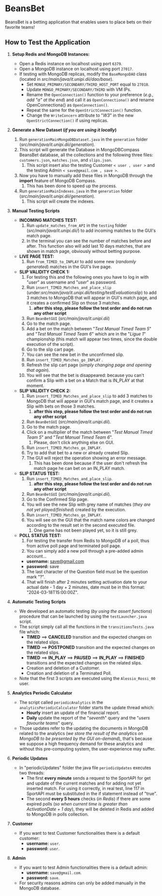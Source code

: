 # BeansBet
BeansBet is a betting application that enables users to place bets on their favorite teams!

## How to Test the Application

1. **Setup Redis and MongoDB Instances:**
    - Open a Redis instance on localhost using port `6379`.
    - Open a MongoDB instance on localhost using port `27017`.
    - If testing with MongoDB replicas, modify the `BaseMongoDAO` class (located in _src/main/java/it.unipi.dii/dao/base_).
        - Set `MONGO_PRIMARY/SECONDARY/THIRD_HOST_PORT` equal to `27018`.
        - Update `MONGO_PRIMARY/SECONDARY/THIRD` with VM IPs.
        - Rename the `OpenConnection()` function to your preference (*e.g., add "a" at the end*) and call it as `OpenConnectiona()` and rename OpenConnectiona() as `OpenConnection()`.
        - Repeat the same for the `OpenStrictConnection()` function.
        - Change the `WriteConcern` attribute to "*W3*" in the new `OpenStrictConnection()` if using replicas.

2. **Generate a New Dataset (*if you are using it locally*)**
   1) Run `generationMainMongoDBDataset.java` in the `generation` folder (_src/main/java/it.unipi.dii/generation_).
   2) This script will generate the Database in MongoDBCompass BeansBet database, all the collections and the following three files: `customers.json`, `matches.json`, and `slips.json`. 
      1) This script insert also the testing Customer `< user , user >` and the testing Admin `< save@gmail.com , save >`.
   3) Now you have to manually add these files in MongoDB through the **import** feature of MongoDB Compass. 
      1) This has been done to speed up the process.
   4) Run `generationMainIndexes.java` in the `generation` folder (_src/main/java/it.unipi.dii/generation_).
      1) This script will create the indexes.

3. **Manual Testing Scripts**
    - **INCOMING MATCHES TEST:** 
      1) Run `update_matches_from_API` in the `testing` folder (_src/main/java/it.unipi.dii/_) to add incoming matches to the GUI's match page. 
      2) In the terminal you can see the number of matches before and after. This function also will add last 10 days matches, that are shown in match page, obviously without betting purpose.
    - **LIVE PAGE TEST:** 
      1) Run `from_TIMED_to_INPLAY` to add some new (*randomly generated*) matches in the GUI's live page.
    - **SLIP VALIDITY CHECK 1:** 
      1) For testing this and the following ones you have to log in with "*user*" as username and "*user*" as password. 
      2) Run `insert_TIMED_Matches_and_place_slip` (under:_src/main/java/it.unipi.dii/testing/testEvaluationslip_) to add 3 matches to MongoDB that will appear in GUI's match page, and it creates a confirmed Slip on those 3 matches.
         1) **after this step, please follow the test order and do not run any other script**
      3) Run `BeanBetGUI` (_src/main/java/it.unipi.dii_) 
      4) Go to the match page.
      5) Add a bet on the match between "*Test Manual Timed Team 5*" and "*Test Manual Timed Team 6*" which are in the "*Ligue 1*" championship (this match will appear two times, since the double execution of the script). 
      6) Go to the slip cart page.
      7) You can see the new  bet in the unconfirmed slip.
      8) Run `insert_TIMED_Matches_go_INPLAY` .
      9) Refresh the slip cart page (*simply changing page and opening that again*).
      10) You will see that the bet is disappeared: because you can't confirm a Slip with a bet on a Match that is IN_PLAY at that moment.
    - **SLIP VALIDITY CHECK 2:** 
      1) Run `insert_TIMED_Matches_and_place_slip` to add 3 matches to MongoDB that will appear in GUI's match page, and it creates a Slip with bets on those 3 matches.
         1) **after this step, please follow the test order and do not run any other script**
      2) Run `BeanBetGUI` (_src/main/java/it.unipi.dii_).
      3) Go to the match page.
      4) Click on a multiplier of the match between "*Test Manual Timed Team 5*" and "*Test Manual Timed Team 6*". 
         1) Please, don't click anything else on GUI.
      5) Run `insert_TIMED_Matches_go_INPLAY`.
      6) Try to add that bet to a new or already created Slip. 
      7) The GUI will reject the operation showing an error message. 
         1) This has been done because if the user don't refresh the match page he can bet on an IN_PLAY match.
    - **SLIP STATUS TEST:** 
      1) Run `insert_TIMED_Matches_and_place_slip`.
         1) **after this step, please follow the test order and do not run any other script**
      2) Run `BeanBetGUI` (_src/main/java/it.unipi.dii_).
      3) Go to the Confirmed Slip page.
      4) You will see the new Slip with grey name of matches (*they are not yet played/finished*) created by the execution.
      5) Run `insert_TIMED_Matches_go_INPLAY`.
      6) You will see on the GUI that the match name colors are changed according to the result set in the second executed file. 
         1) One game has not been played yet, so it is still grey.
    - **POLL STATUS TEST:** 
      1) For testing the transfer from Redis to MongoDB of a poll, thus from active poll page and terminated poll page.
      2) You can simply add a new poll through a pre-added admin account...
        - **username:** save@gmail.com
        - **password:** save
      3) The last character of the Question field must be the question mark "?".
      4) That will finish after 2 minutes setting activation date to your actual date - 1 day + 2 minutes, date must be in this format: "2024-03-18T15:00:00Z".
   
4. **Automatic Testing Scripts**
    - We developed an automatic testing (*by using the assert functions*) procedure that can be launched by using the `testLauncher.java` script.
    - The script simply call all the functions in the `transitionsTests.java` file which:
      - **TIMED** ==> **CANCELED** transition and the expected changes on the related slips.
      - **TIMED** ==> **POSTPONED** transition and the expected changes on the related slips.
      - **TIMED** ==> **IN_PLAY** ==> **PAUSED** ==> **IN_PLAY** ==> **FINISHED** transitions and the expected changes on the related slips.
      - Creation and deletion of a Customer.
      - Creation and deletion of a Terminated Poll.
    - Note that the first 3 scripts are executed using the `Alessio_Rossi_00` user.
      
5. **Analytics Periodic Calculator**
   - The script called `periodicAnalytics` in the `analyticsPeriodicCalculator` folder starts the update thread which:
     - **Hourly** insert an update of the financial report.
     - **Daily** update the report of the "*seventh*" query and the "*users favourite teams*" query.
   - Those updates refer to the updating the documents in MongoDB related to the analytics (*we store the result of the analytics on MongoDB to be presented by the GUI on-demand*), that's because we suppose a high frequency demand for these analytics and without this pre-computing system, the user-experience may suffer.

6. **Periodic Updates**
    - In "periodicUpdates" folder the java file `periodicUpdates` executes two threads: 
      - The first **every minute** sends a request to the SportAPI for get and update of the current matches and for adding not yet inserted match. For using it correctly, in real test, line 117 in SportAPI must be substituted in the if statement instead of "true".
      - The second **every 5 hours** checks (*in Redis*) if there are some expired polls (*so when current time is greater than ActivationDate + 1 day*), they will be deleted in Redis and added to MongoDB in polls collection.

7. **Customer**
   - If you want to test Customer functionalities there is a default customer:
      - **username:** `user`.
      - **password:** `user`.

8. **Admin**
   - If you want to test Admin functionalities there is a default admin: 
     - **username:** `save@gmail.com`.
     - **password:** `save`. 
   - For security reasons admins can only be added manually in the MongoDB database.


